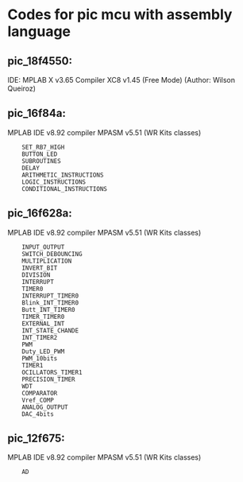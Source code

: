 # Codes for pic mcu with assembly language

## pic_18f4550:
IDE: MPLAB X v3.65 Compiler XC8 v1.45 (Free Mode) (Author: Wilson Queiroz)

## pic_16f84a:
MPLAB IDE v8.92 compiler MPASM	v5.51 (WR Kits classes)

        SET_RB7_HIGH
        BUTTON_LED
        SUBROUTINES
        DELAY
        ARITHMETIC_INSTRUCTIONS
        LOGIC_INSTRUCTIONS
        CONDITIONAL_INSTRUCTIONS
## pic_16f628a:
MPLAB IDE v8.92 compiler MPASM	v5.51 (WR Kits classes)

        INPUT_OUTPUT
        SWITCH_DEBOUNCING
        MULTIPLICATION
        INVERT_BIT
        DIVISION
        INTERRUPT
        TIMER0
        INTERRUPT_TIMER0
        Blink_INT_TIMER0
        Butt_INT_TIMER0
        TIMER_TIMER0
        EXTERNAL_INT
        INT_STATE_CHANDE
        INT_TIMER2
        PWM
        Duty_LED_PWM
        PWM_10bits
        TIMER1
        OCILLATORS_TIMER1
        PRECISION_TIMER
        WDT
        COMPARATOR
        Vref_COMP
        ANALOG_OUTPUT
        DAC_4bits
## pic_12f675:
MPLAB IDE v8.92 compiler MPASM	v5.51 (WR Kits classes)

        AD


